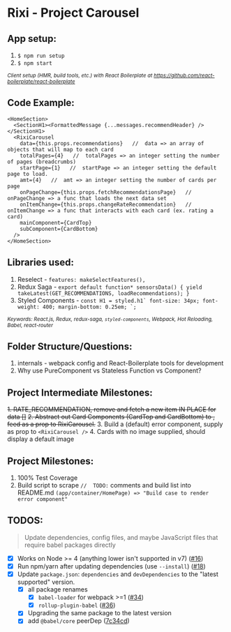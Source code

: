 # Rixi - Project Carousel

## App setup:
1. `$ npm run setup`
2. `$ npm start`

<sub><i>Client setup (HMR, build tools, etc.) with React Boilerplate at https://github.com/react-boilerplate/react-boilerplate</i></sub>

## Code Example:
```
<HomeSection>
  <SectionH1><FormattedMessage {...messages.recommendHeader} /></SectionH1>
  <RixiCarousel
    data={this.props.recommendations}   //  data => an array of objects that will map to each card
    totalPages={4}   //  totalPages => an integer setting the number of pages (breadcrumbs)
    startPage={1}   //  startPage => an integer setting the default page to load.
    amt={4}   //  amt => an integer setting the number of cards per page
    onPageChange={this.props.fetchRecommendationsPage}   //  onPageChange => a func that loads the next data set
    onItemChange={this.props.changeRateRecommendation}   //  onItemChange => a func that interacts with each card (ex. rating a card)
    mainComponent={CardTop}
    subComponent={CardBottom}
  />
</HomeSection>
```

## Libraries used:
1. Reselect - `features: makeSelectFeatures(),`
2. Redux Saga - ```export default function* sensorsData() {
  yield takeLatest(GET_RECOMMENDATIONS, loadRecommendations); }```
3. Styled Components - ```const H1 = styled.h1`
  font-size: 34px;
  font-weight: 400;
  margin-bottom: 0.25em;
  `;```

<sub><i>Keywords: React.js, Redux, redux-saga, `styled-components`, Webpack, Hot Reloading, Babel, react-router</i></sub>

## Folder Structure/Questions:
1. internals - webpack config and React-Boilerplate tools for development
2. Why use PureComponent vs Stateless Function vs Component?

## Project Intermediate Milestones:
~~1. RATE_RECOMMENDATION, remove and fetch a new item IN PLACE for data []~~
~~2. Abstract out Card Components (CardTop and CardBottom) to <HomePage />, feed as a prop to RixiCarousel.~~
3. Build a (default) error component, supply as prop to `<RixiCarousel />`
4. Cards with no image supplied, should display a default image

## Project Milestones:
1. 100% Test Coverage
2. Build script to scrape `//  TODO:` comments and build list into README.md  `(app/container/HomePage) => "Build case to render error component" `

## TODOS:

> Update dependencies, config files, and maybe JavaScript files that require babel packages directly

- [x] Works on Node >= 4 (anything lower isn't supported in v7) ([#16](https://github.com/babel/babel-upgrade/pull/16))
- [x] Run npm/yarn after updating dependencies (use `--install`) ([#18](https://github.com/babel/babel-upgrade/pull/18))
- [x] Update `package.json`: `dependencies` and `devDependencies` to the "latest supported" version.
  - [x] all package renames
    - [x] `babel-loader` for webpack >=1 ([#34](https://github.com/babel/babel-upgrade/pull/34))
    - [x] `rollup-plugin-babel` ([#36](https://github.com/babel/babel-upgrade/pull/36))
  - [x] Upgrading the same package to the latest version
  - [x] add `@babel/core` peerDep ([7c34cd](https://github.com/babel/babel-upgrade/commit/7c34cdf318ecbb8a916e7a8ee5c2cfbad7d8d8d0))
